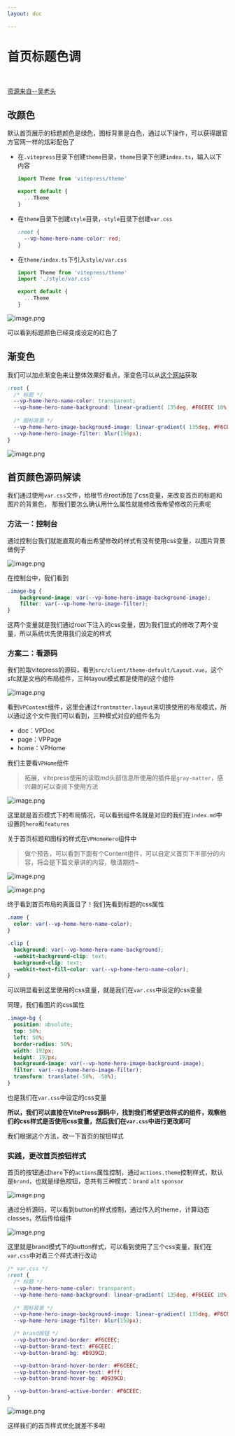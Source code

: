 ```yaml
---
layout: doc

---
```


# 首页标题色调



<br>

[资源来自--吴老头](https://juejin.cn/post/7133165263767207966#heading-10)

## 改颜色

默认首页展示的标题颜色是绿色，图标背景是白色，通过以下操作，可以获得跟官方官网一样的炫彩配色了

- 在`.vitepress`目录下创建`theme`目录，`theme`目录下创建`index.ts`，输入以下内容

  ```ts
  import Theme from 'vitepress/theme'
  
  export default {
    ...Theme
  }
  
  ```

- 在`theme`目录下创建`style`目录，`style`目录下创建`var.css`

  ```css
  :root {
    --vp-home-hero-name-color: red;
  }
  ```

- 在`theme/index.ts`下引入`style/var.css`

  ```ts
  import Theme from 'vitepress/theme'
  import './style/var.css'
  
  export default {
    ...Theme
  }
  ```

![image.png](https://p6-juejin.byteimg.com/tos-cn-i-k3u1fbpfcp/3e70d669d2214374a2e9123164079ddd~tplv-k3u1fbpfcp-zoom-in-crop-mark:1512:0:0:0.awebp?)

可以看到标题颜色已经变成设定的红色了



## 渐变色

我们可以加点渐变色来让整体效果好看点，渐变色可以从[这个网站](https://link.juejin.cn?target=https%3A%2F%2Fwebkul.github.io%2Fcoolhue%2F)获取

```css
:root {
  /* 标题 */
  --vp-home-hero-name-color: transparent;
  --vp-home-hero-name-background: linear-gradient( 135deg, #F6CEEC 10%, #D939CD 100%);
  
  /* 图标背景 */
  --vp-home-hero-image-background-image: linear-gradient( 135deg, #F6CEEC 10%, #D939CD 100%);
  --vp-home-hero-image-filter: blur(150px);
}

```

![image.png](https://p1-juejin.byteimg.com/tos-cn-i-k3u1fbpfcp/7f8cf54d0a1940d8ae0f76b1406c81fe~tplv-k3u1fbpfcp-zoom-in-crop-mark:1512:0:0:0.awebp?)



## 首页颜色源码解读

我们通过使用`var.css`文件，给根节点root添加了css变量，来改变首页的标题和图片的背景色， 那我们要怎么确认用什么属性就能修改我希望修改的元素呢

### 方法一：控制台

通过控制台我们就能直观的看出希望修改的样式有没有使用css变量，以图片背景做例子

![image.png](https://p6-juejin.byteimg.com/tos-cn-i-k3u1fbpfcp/aa6b106f14da4f9f8124b6c8a9c43a03~tplv-k3u1fbpfcp-zoom-in-crop-mark:1512:0:0:0.awebp?)

在控制台中，我们看到

```css
.image-bg {
    background-image: var(--vp-home-hero-image-background-image);
    filter: var(--vp-home-hero-image-filter);
}

```

这两个变量就是我们通过root下注入的css变量，因为我们显式的修改了两个变量，所以系统优先使用我们设定的样式



### 方案二：看源码

我们拉取vitepress的源码，看到`src/client/theme-default/Layout.vue`，这个sfc就是文档的布局组件，三种layout模式都是使用的这个组件

![image.png](https://p1-juejin.byteimg.com/tos-cn-i-k3u1fbpfcp/67c8940cc5eb4a90bcaaea1000b12df7~tplv-k3u1fbpfcp-zoom-in-crop-mark:1512:0:0:0.awebp?)

看到`VPContent`组件，这里会通过`frontmatter.layout`来切换使用的布局模式，所以通过这个文件我们可以看到，三种模式对应的组件名为

- doc：VPDoc
- page：VPPage
- home：VPHome

我们主要看`VPHome`组件

> 拓展，vitepress使用的读取md头部信息所使用的插件是`gray-matter`，感兴趣的可以查阅下使用方法

![image.png](https://p1-juejin.byteimg.com/tos-cn-i-k3u1fbpfcp/2ff99e3dfb114f5992b6d48a76521f7a~tplv-k3u1fbpfcp-zoom-in-crop-mark:1512:0:0:0.awebp?)

这里就是首页模式下的布局情况，可以看到组件名就是对应的我们在`index.md`中设置的`hero`和`features`

关于首页标题和图标的样式在`VPHomeHero`组件中

> 做个预告，可以看到下面有个Content组件，可以自定义首页下半部分的内容，将会是下篇文章讲的内容，敬请期待~

![image.png](https://p1-juejin.byteimg.com/tos-cn-i-k3u1fbpfcp/754e88f9ada54ab3abdbee42dbc76a86~tplv-k3u1fbpfcp-zoom-in-crop-mark:1512:0:0:0.awebp?)

![image.png](https://p1-juejin.byteimg.com/tos-cn-i-k3u1fbpfcp/8d58abaa674740c69bb26c61301a6ff7~tplv-k3u1fbpfcp-zoom-in-crop-mark:1512:0:0:0.awebp?)

终于看到首页布局的真面目了！我们先看到标题的css属性

```css
.name {
  color: var(--vp-home-hero-name-color);
}

.clip {
  background: var(--vp-home-hero-name-background);
  -webkit-background-clip: text;
  background-clip: text;
  -webkit-text-fill-color: var(--vp-home-hero-name-color);
}

```

可以明显看到这里使用的css变量，就是我们在`var.css`中设定的css变量

同理，我们看图片的css属性

```css
.image-bg {
  position: absolute;
  top: 50%;
  left: 50%;
  border-radius: 50%;
  width: 192px;
  height: 192px;
  background-image: var(--vp-home-hero-image-background-image);
  filter: var(--vp-home-hero-image-filter);
  transform: translate(-50%, -50%);
}

```

也是我们在`var.css`中设定的css变量

**所以，我们可以直接在VitePress源码中，找到我们希望更改样式的组件，观察他们的css样式是否使用css变量，然后我们在`var.css`中进行更改即可**

我们根据这个方法，改一下首页的按钮样式

### 实践，更改首页按钮样式

首页的按钮通过`hero`下的`actions`属性控制，通过`actions.theme`控制样式，默认是`brand`，也就是绿色按钮，总共有三种模式：`brand` `alt` `sponsor`

![image.png](https://p3-juejin.byteimg.com/tos-cn-i-k3u1fbpfcp/fd4f016ebddc482291d0499be5c3d65b~tplv-k3u1fbpfcp-zoom-in-crop-mark:1512:0:0:0.awebp?)

通过分析源码，可以看到button的样式控制，通过传入的theme，计算动态classes，然后传给组件

![image.png](https://p1-juejin.byteimg.com/tos-cn-i-k3u1fbpfcp/6c6953f46caa44519ed6487d5dee32e0~tplv-k3u1fbpfcp-zoom-in-crop-mark:1512:0:0:0.awebp?)

这里就是brand模式下的button样式，可以看到使用了三个css变量，我们在`var.css`中对着三个样式进行改动

```css
/* var.css */
:root {
  /* 标题 */
  --vp-home-hero-name-color: transparent;
  --vp-home-hero-name-background: linear-gradient( 135deg, #F6CEEC 10%, #D939CD 100%);
  
  /* 图标背景 */
  --vp-home-hero-image-background-image: linear-gradient( 135deg, #F6CEEC 10%, #D939CD 100%);
  --vp-home-hero-image-filter: blur(150px);

  /* brand按钮 */
  --vp-button-brand-border: #F6CEEC;
  --vp-button-brand-text: #F6CEEC;
  --vp-button-brand-bg: #D939CD;

  --vp-button-brand-hover-border: #F6CEEC;
  --vp-button-brand-hover-text: #fff;
  --vp-button-brand-hover-bg: #D939CD;

  --vp-button-brand-active-border: #F6CEEC;
}

```

![image.png](https://p9-juejin.byteimg.com/tos-cn-i-k3u1fbpfcp/69e3748f7a17415486fe22e292ea5843~tplv-k3u1fbpfcp-zoom-in-crop-mark:1512:0:0:0.awebp?)

这样我们的首页样式优化就差不多啦

